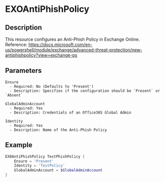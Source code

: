 # EXOAntiPhishPolicy

## Description

This resource configures an Anti-Phish Policy in Exchange Online.
Reference: https://docs.microsoft.com/en-us/powershell/module/exchange/advanced-threat-protection/new-antiphishpolicy?view=exchange-ps

## Parameters

    Ensure
      - Required: No (Defaults to 'Present')
      - Description: Specifies if the configuration should be `Present` or `Absent`

    GlobalAdminAccount
      - Required: Yes
      - Description: Credentials of an Office365 Global Admin

    Identity
      - Required: Yes
      - Description: Name of the Anti-Phish Policy

## Example

```PowerShell
EXOAntiPhishPolicy TestPhishPolicy {
    Ensure = 'Present'
    Identity = 'TestPolicy'
    GlobalAdminAccount = $GlobalAdminAccount
}
```

